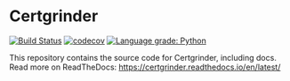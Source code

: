 # Certgrinder

[![Build Status](https://travis-ci.com/tykling/certgrinder.svg?branch=master)](https://travis-ci.org/tykling/certgrinder)
[![codecov](https://codecov.io/gh/tykling/certgrinder/branch/master/graph/badge.svg)](https://codecov.io/gh/tykling/certgrinder)
[![Language grade: Python](https://img.shields.io/lgtm/grade/python/g/tykling/certgrinder.svg?logo=lgtm&logoWidth=18)](https://lgtm.com/projects/g/tykling/certgrinder/context:python)

This repository contains the source code for Certgrinder, including docs. Read more on ReadTheDocs: https://certgrinder.readthedocs.io/en/latest/

